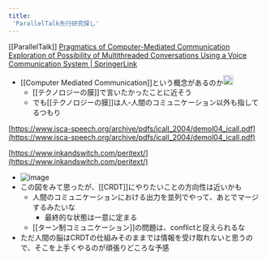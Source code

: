 ```yaml
---
title:
 'ParallelTalk先行研究探し'
---
```


[[ParallelTalk]]
[Pragmatics of Computer-Mediated Communication](https://www.degruyter.com/document/doi/10.1515/9783110214468/html#contents)
[Exploration of Possibility of Multithreaded Conversations Using a Voice Communication System | SpringerLink](https://link.springer.com/chapter/10.1007/978-3-540-73110-8_20)

- [[Computer Mediated Communication]]という概念があるのか<img src='https://scrapbox.io/api/pages/blu3mo-public/blu3mo/icon' alt='blu3mo.icon' height="19.5"/>
    - [[テクノロジーの膜]]で言いたかったことに近そう
    - でも[[テクノロジーの膜]]は人-人間のコミュニケーション以外も指してるつもり

[https://www.isca-speech.org/archive/pdfs/icall_2004/demol04_icall.pdf](https://www.isca-speech.org/archive/pdfs/icall_2004/demol04_icall.pdf)

[https://www.inkandswitch.com/peritext/](https://www.inkandswitch.com/peritext/)
- ![image](https://www.inkandswitch.com/peritext/static/branching.svg)
- この図をみて思ったが、[[CRDT]]にやりたいことの方向性は近いかも
    - 人間のコミュニケーションにおける出力を並列でやって、あとでマージするみたいな
        - 最終的な状態は一意に定まる
    - [[ターン制コミュニケーション]]の問題は、conflictと捉えられるな
- ただ人間の脳はCRDTの仕組みそのままでは情報を受け取れないと思うので、そこを上手くやるのが頑張りどころな予感
